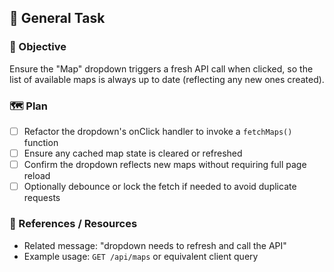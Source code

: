 ## 🧠 General Task

### 🧭 Objective

Ensure the "Map" dropdown triggers a fresh API call when clicked, so the list of available maps is always up to date (reflecting any new ones created).

### 🗺️ Plan

- [ ] Refactor the dropdown's onClick handler to invoke a `fetchMaps()` function
- [ ] Ensure any cached map state is cleared or refreshed
- [ ] Confirm the dropdown reflects new maps without requiring full page reload
- [ ] Optionally debounce or lock the fetch if needed to avoid duplicate requests

### 🔗 References / Resources

- Related message: "dropdown needs to refresh and call the API"
- Example usage: `GET /api/maps` or equivalent client query
